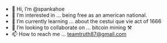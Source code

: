 - 👋 Hi, I’m @spankahoe
- 👀 I’m interested in ... being free as an american national.
- 🌱 I’m currently learning ... about the cestui que vie act of 1666
- 💞️ I’m looking to collaborate on ... bitcoin mining ⚒ 
- 📫 How to reach me ... teamtruth87@gmail.com

<!---
spankahoe/spankahoe is a ✨ special ✨ repository because its `README.md` (this file) appears on your GitHub profile.
You can click the Preview link to take a look at your changes.
--->
